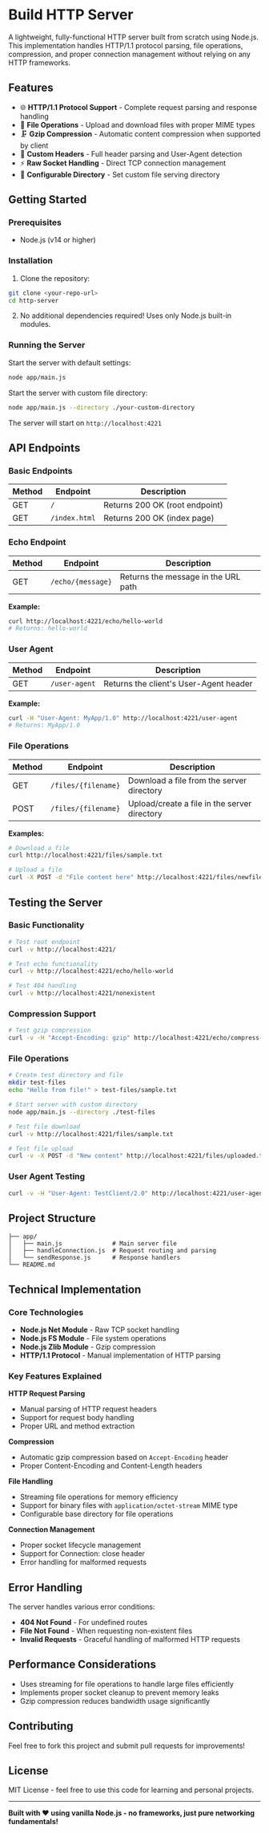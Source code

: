 # Build HTTP Server 
A lightweight, fully-functional HTTP server built from scratch using Node.js. This implementation handles HTTP/1.1 protocol parsing, file operations, compression, and proper connection management without relying on any HTTP frameworks.

## Features
- 🌐 **HTTP/1.1 Protocol Support** - Complete request parsing and response handling
- 📁 **File Operations** - Upload and download files with proper MIME types
- 🗜️ **Gzip Compression** - Automatic content compression when supported by client
- 🔧 **Custom Headers** - Full header parsing and User-Agent detection
- ⚡ **Raw Socket Handling** - Direct TCP connection management
- 📂 **Configurable Directory** - Set custom file serving directory

## Getting Started

### Prerequisites

- Node.js (v14 or higher)

### Installation

1. Clone the repository:
```bash
git clone <your-repo-url>
cd http-server
```

2. No additional dependencies required! Uses only Node.js built-in modules.

### Running the Server

Start the server with default settings:
```bash
node app/main.js
```

Start the server with custom file directory:
```bash
node app/main.js --directory ./your-custom-directory
```

The server will start on `http://localhost:4221`

## API Endpoints

### Basic Endpoints

| Method | Endpoint | Description |
|--------|----------|-------------|
| GET | `/` | Returns 200 OK (root endpoint) |
| GET | `/index.html` | Returns 200 OK (index page) |

### Echo Endpoint

| Method | Endpoint | Description |
|--------|----------|-------------|
| GET | `/echo/{message}` | Returns the message in the URL path |

**Example:**
```bash
curl http://localhost:4221/echo/hello-world
# Returns: hello-world
```

### User Agent

| Method | Endpoint | Description |
|--------|----------|-------------|
| GET | `/user-agent` | Returns the client's User-Agent header |

**Example:**
```bash
curl -H "User-Agent: MyApp/1.0" http://localhost:4221/user-agent
# Returns: MyApp/1.0
```

### File Operations

| Method | Endpoint | Description |
|--------|----------|-------------|
| GET | `/files/{filename}` | Download a file from the server directory |
| POST | `/files/{filename}` | Upload/create a file in the server directory |

**Examples:**
```bash
# Download a file
curl http://localhost:4221/files/sample.txt

# Upload a file
curl -X POST -d "File content here" http://localhost:4221/files/newfile.txt
```

## Testing the Server

### Basic Functionality
```bash
# Test root endpoint
curl -v http://localhost:4221/

# Test echo functionality
curl -v http://localhost:4221/echo/hello-world

# Test 404 handling
curl -v http://localhost:4221/nonexistent
```

### Compression Support
```bash
# Test gzip compression
curl -v -H "Accept-Encoding: gzip" http://localhost:4221/echo/compress-this-text
```

### File Operations
```bash
# Create test directory and file
mkdir test-files
echo "Hello from file!" > test-files/sample.txt

# Start server with custom directory
node app/main.js --directory ./test-files

# Test file download
curl -v http://localhost:4221/files/sample.txt

# Test file upload
curl -v -X POST -d "New content" http://localhost:4221/files/uploaded.txt
```

### User Agent Testing
```bash
curl -v -H "User-Agent: TestClient/2.0" http://localhost:4221/user-agent
```

## Project Structure

```
├── app/
│   ├── main.js              # Main server file
│   ├── handleConnection.js  # Request routing and parsing
│   └── sendResponse.js      # Response handlers
└── README.md
```

## Technical Implementation

### Core Technologies
- **Node.js Net Module** - Raw TCP socket handling
- **Node.js FS Module** - File system operations
- **Node.js Zlib Module** - Gzip compression
- **HTTP/1.1 Protocol** - Manual implementation of HTTP parsing

### Key Features Explained

**HTTP Request Parsing**
- Manual parsing of HTTP request headers
- Support for request body handling
- Proper URL and method extraction

**Compression**
- Automatic gzip compression based on `Accept-Encoding` header
- Proper Content-Encoding and Content-Length headers

**File Handling**
- Streaming file operations for memory efficiency
- Support for binary files with `application/octet-stream` MIME type
- Configurable base directory for file operations

**Connection Management**
- Proper socket lifecycle management
- Support for Connection: close header
- Error handling for malformed requests

## Error Handling

The server handles various error conditions:
- **404 Not Found** - For undefined routes
- **File Not Found** - When requesting non-existent files
- **Invalid Requests** - Graceful handling of malformed HTTP requests

## Performance Considerations

- Uses streaming for file operations to handle large files efficiently
- Implements proper socket cleanup to prevent memory leaks
- Gzip compression reduces bandwidth usage significantly

## Contributing

Feel free to fork this project and submit pull requests for improvements!

## License

MIT License - feel free to use this code for learning and personal projects.

---

**Built with ❤️ using vanilla Node.js - no frameworks, just pure networking fundamentals!**